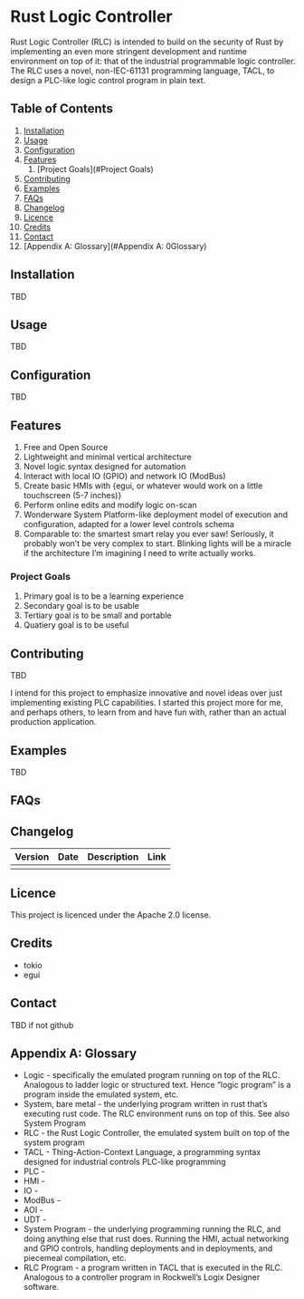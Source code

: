 # Rust Logic Controller

Rust Logic Controller (RLC) is intended to build on the security of Rust by implementing an even more stringent development and runtime environment on top of it: that of the industrial programmable logic controller. The RLC uses a novel, non-IEC-61131 programming language, TACL, to design a PLC-like logic control program in plain text.

## Table of Contents

1. [Installation](#Installation)
2. [Usage](#Usage)
3. [Configuration](#Configuration)
4. [Features](#Features)
	1. [Project Goals](#Project Goals)
5. [Contributing](#Contributing)
6. [Examples](#Examples)
7. [FAQs](#FAQs)
8. [Changelog](#Changelog)
9. [Licence](#Licence)
10. [Credits](#Credits)
11. [Contact](#Contact)
12. [Appendix A: Glossary](#Appendix A: 0Glossary)

## Installation
TBD

## Usage
TBD

## Configuration
TBD

## Features
1. Free and Open Source
2. Lightweight and minimal vertical architecture 
3. Novel logic syntax designed for automation
4. Interact with local IO (GPIO) and network IO (ModBus)
5. Create basic HMIs with {egui, or whatever would work on a little touchscreen (5-7 inches)}
6. Perform online edits and modify logic on-scan
7. Wonderware System Platform-like deployment model of execution and configuration, adapted for a lower level controls schema 
8. Comparable to: the smartest smart relay you ever saw! Seriously, it probably won’t be very complex to start. Blinking lights will be a miracle if the architecture I’m imagining I need to write actually works. 

### Project Goals
1. Primary goal is to be a learning experience
2. Secondary goal is to be usable 
3. Tertiary goal is to be small and portable
4. Quatiery goal is to be useful

## Contributing
TBD

I intend for this project to emphasize innovative and novel ideas over just implementing existing PLC capabilities. I started this project more for me, and perhaps others, to learn from and have fun with, rather than an actual production application.

## Examples
TBD

## FAQs

## Changelog

| Version | Date | Description | Link |
| ------- | ---- | ----------- | ---- |
|         |      |             |      |

## Licence
This project is licenced under the Apache 2.0 license.

## Credits
- tokio
- egui

## Contact
TBD if not github

## Appendix A: Glossary
- Logic - specifically the emulated program running on top of the RLC. Analogous to ladder logic or structured text. Hence “logic program” is a program inside the emulated system, etc.
- System, bare metal - the underlying program written in rust that’s executing rust code. The RLC environment runs on top of this. See also System Program
- RLC - the Rust Logic Controller, the emulated system built on top of the system program
- TACL - Thing-Action-Context Language, a programming syntax designed for industrial controls PLC-like programming
- PLC - 
- HMI - 
- IO - 
- ModBus - 
- AOI - 
- UDT - 
- System Program - the underlying programming running the RLC, and doing anything else that rust does. Running the HMI, actual networking and GPIO controls, handling deployments and in deployments, and piecemeal compilation, etc.
- RLC Program - a program written in TACL that is executed in the RLC. Analogous to a controller program in Rockwell’s Logix Designer software.
